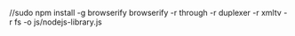 //sudo npm install -g browserify
browserify -r through -r duplexer -r xmltv -r fs -o js/nodejs-library.js

